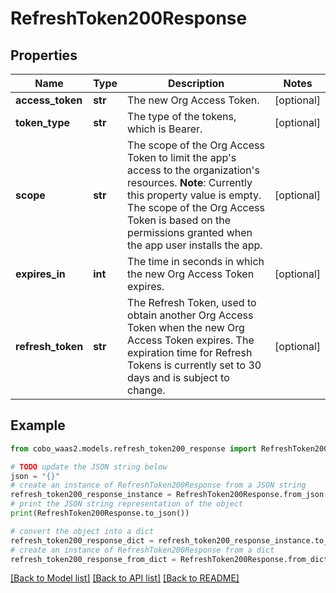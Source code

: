 # RefreshToken200Response


## Properties

Name | Type | Description | Notes
------------ | ------------- | ------------- | -------------
**access_token** | **str** | The new Org Access Token. | [optional] 
**token_type** | **str** | The type of the tokens, which is Bearer. | [optional] 
**scope** | **str** | The scope of the Org Access Token to limit the app&#39;s access to the organization&#39;s resources. **Note**: Currently this property value is empty. The scope of the Org Access Token is based on the permissions granted when the app user installs the app.  | [optional] 
**expires_in** | **int** | The time in seconds in which the new Org Access Token expires. | [optional] 
**refresh_token** | **str** | The Refresh Token, used to obtain another Org Access Token when the new Org Access Token expires. The expiration time for Refresh Tokens is currently set to 30 days and is subject to change. | [optional] 

## Example

```python
from cobo_waas2.models.refresh_token200_response import RefreshToken200Response

# TODO update the JSON string below
json = "{}"
# create an instance of RefreshToken200Response from a JSON string
refresh_token200_response_instance = RefreshToken200Response.from_json(json)
# print the JSON string representation of the object
print(RefreshToken200Response.to_json())

# convert the object into a dict
refresh_token200_response_dict = refresh_token200_response_instance.to_dict()
# create an instance of RefreshToken200Response from a dict
refresh_token200_response_from_dict = RefreshToken200Response.from_dict(refresh_token200_response_dict)
```
[[Back to Model list]](../README.md#documentation-for-models) [[Back to API list]](../README.md#documentation-for-api-endpoints) [[Back to README]](../README.md)


